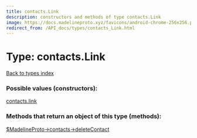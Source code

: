 ```yaml
---
title: contacts.Link
description: constructors and methods of type contacts.Link
image: https://docs.madelineproto.xyz/favicons/android-chrome-256x256.png
redirect_from: /API_docs/types/contacts_Link.html
---
```

# Type: contacts.Link  
[Back to types index](index.md)



### Possible values (constructors):

[contacts.link](../constructors/contacts.link.md)  



### Methods that return an object of this type (methods):

[$MadelineProto->contacts->deleteContact](../methods/contacts.deleteContact.md)  



